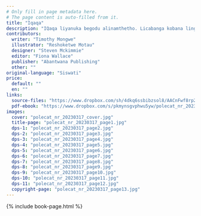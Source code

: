 ```yaml
---
# Only fill in page metadata here.
# The page content is auto-filled from it.
title: "Iqaqa"
description: "IQaqa liyanuka begodu alinamthetho. Licabanga kobana lingcono kunabanye abantu. Ingabe lilunge njengombana licabanga?"
contributors:
  writer: "Timothy Mongwe"
  illustrator: "Reshoketwe Motau"
  designer: "Steven Mckimmie"
  editor: "Fiona Wallace"
  publisher: "Abantwana Publishing"
  other: ""
original-language: "Siswati"
price:
  default: ""
  en: ""
links:
  source-files: "https://www.dropbox.com/sh/4dkq6ssbibzsol8/AACnFwf8rp227xVr8Slp6eIqa?dl=0"
  pdf-ebook: "https://www.dropbox.com/s/pkmynsgvphwu5yw/polecat_nr_20230317.pdf?dl=0"
images:
  cover: "polecat_nr_20230317_cover.jpg"
  title-page: "polecat_nr_20230317_page1.jpg"
  dps-1: "polecat_nr_20230317_page2.jpg"
  dps-2: "polecat_nr_20230317_page3.jpg"
  dps-3: "polecat_nr_20230317_page4.jpg"
  dps-4: "polecat_nr_20230317_page5.jpg"
  dps-5: "polecat_nr_20230317_page6.jpg"
  dps-6: "polecat_nr_20230317_page7.jpg"
  dps-7: "polecat_nr_20230317_page8.jpg"
  dps-8: "polecat_nr_20230317_page9.jpg"
  dps-9: "polecat_nr_20230317_page10.jpg"
  dps-10: "polecat_nr_20230317_page11.jpg"
  dps-11: "polecat_nr_20230317_page12.jpg"
  copyright-page: "polecat_nr_20230317_page13.jpg"
---
```


{% include book-page.html %}



